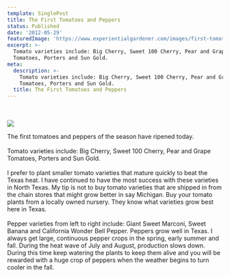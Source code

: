 ```yaml
---
template: SinglePost
title: The First Tomatoes and Peppers
status: Published
date: '2012-05-29'
featuredImage: 'https://www.experientialgardener.com/images/first-tomatoes.jpg'
excerpt: >-
  Tomato varieties include: Big Cherry, Sweet 100 Cherry, Pear and Grape
  Tomatoes, Porters and Sun Gold.
meta:
  description: >-
    Tomato varieties include: Big Cherry, Sweet 100 Cherry, Pear and Grape
    Tomatoes, Porters and Sun Gold.
  title: The First Tomatoes and Peppers
---
```

<br><br>
![](/images/first-tomatoes.jpg)


The first tomatoes and peppers of the season have ripened today.\
\
Tomato varieties include: Big Cherry, Sweet 100 Cherry, Pear and Grape Tomatoes, Porters and Sun Gold.\
\
I prefer to plant smaller tomato varieties that mature quickly to beat the Texas heat. I have continued to have the most success with these varieties in North Texas. My tip is not to buy tomato varieties that are shipped in from the chain stores that might grow better in say Michigan. Buy your tomato plants from a locally owned nursery. They know what varieties grow best here in Texas.\
\
Pepper varieties from left to right include: Giant Sweet Marconi, Sweet Banana and California Wonder Bell Pepper. Peppers grow well in Texas. I always get large, continuous pepper crops in the spring, early summer and fall. During the heat wave of July and August, production slows down. During this time keep watering the plants to keep them alive and you will be rewarded with a huge crop of peppers when the weather begins to turn cooler in the fall.

